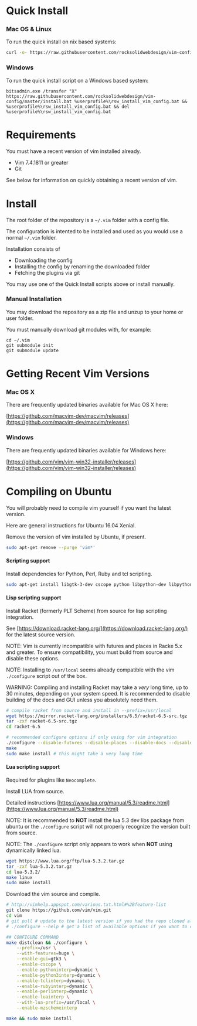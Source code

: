 # Quick Install

### Mac OS & Linux

To run the quick install on nix based systems:

```bash
curl -o- https://raw.githubusercontent.com/rocksolidwebdesign/vim-config/master/install.sh | bash
```

### Windows

To run the quick install script on a Windows based system:

```
bitsadmin.exe /transfer "X" https://raw.githubusercontent.com/rocksolidwebdesign/vim-config/master/install.bat %userprofile%\rsw_install_vim_config.bat && %userprofile%\rsw_install_vim_config.bat && del %userprofile%\rsw_install_vim_config.bat
```

# Requirements

You must have a recent version of vim installed already.

- Vim 7.4.1811 or greater
- Git

See below for information on quickly obtaining a recent version of vim.

# Install

The root folder of the repository is a `~/.vim` folder with a config file.

The configuration is intented to be installed and used as you would use a normal `~/.vim` folder.

Installation consists of
  - Downloading the config
  - Installing the config by renaming the downloaded folder
  - Fetching the plugins via git

You may use one of the Quick Install scripts above or install manually.

### Manual Installation

You may download the repository as a zip file and unzup to your home or user folder.

You must manually download git modules with, for example:

```
cd ~/.vim
git submodule init
git submodule update
```

# Getting Recent Vim Versions

### Mac OS X

There are frequently updated binaries available for Mac OS X here:

[https://github.com/macvim-dev/macvim/releases](https://github.com/macvim-dev/macvim/releases)

### Windows

There are frequently updated binaries available for Windows here:

[https://github.com/vim/vim-win32-installer/releases](https://github.com/vim/vim-win32-installer/releases)

# Compiling on Ubuntu

You will probably need to compile vim yourself if you want the latest version.

Here are general instructions for Ubuntu 16.04 Xenial.

Remove the version of vim installed by Ubuntu, if present.

```bash
sudo apt-get remove --purge 'vim*'
```

#### Scripting support

Install dependencies for Python, Perl, Ruby and tcl scripting.

```bash
sudo apt-get install libgtk-3-dev cscope python libpython-dev libpython3-dev python3 perl libperl-dev tcl tcl-dev tk tk-dev ruby ruby-dev
```

#### Lisp scripting support

Install Racket (formerly PLT Scheme) from source for lisp scripting integration.

See [https://download.racket-lang.org/](https://download.racket-lang.org/) for the latest source version.

NOTE: Vim is currently incompatible with futures and places in Racke 5.x and greater. To ensure compatibility, you must build from source and disable these options.

NOTE: Installing to `/usr/local` seems already compatible with the vim `./configure` script out of the box.

WARNING: Compiling and installing Racket may take a *very* long time, up to 30 minutes, depending on your system speed. It is recommended to disable building of the docs and GUI unless you absolutely need them.

```bash
# compile racket from source and install in --prefix=/usr/local
wget https://mirror.racket-lang.org/installers/6.5/racket-6.5-src.tgz
tar -zxf racket-6.5-src.tgz
cd racket-6.5

# recommended configure options if only using for vim integration
./configure --disable-futures --disable-places --disable-docs --disable-gracket --prefix=/usr/local
make
sudo make install # this might take a very long time
```

#### Lua scripting support

Required for plugins like `Neocomplete`.

Install LUA from source.

Detailed instructions [https://www.lua.org/manual/5.3/readme.html](https://www.lua.org/manual/5.3/readme.html)

NOTE: It is recommended to **NOT** install the lua 5.3 dev libs package from ubuntu or the `./configure` script will not properly recognize the version built from source.

NOTE: The `./configure` script only appears to work when **NOT** using dynamically linked lua.

```bash
wget https://www.lua.org/ftp/lua-5.3.2.tar.gz
tar -zxf lua-5.3.2.tar.gz
cd lua-5.3.2/
make linux
sudo make install
```

Download the vim source and compile.

```bash
# http://vimhelp.appspot.com/various.txt.html#%2Bfeature-list
git clone https://github.com/vim/vim.git
cd vim
# git pull # update to the latest version if you had the repo cloned already
# ./configure --help # get a list of available options if you want to customize this

## CONFIGURE COMMAND
make distclean && ./configure \
    --prefix=/usr \
    --with-features=huge \
    --enable-gui=gtk3 \
    --enable-cscope \
    --enable-pythoninterp=dynamic \
    --enable-python3interp=dynamic \
    --enable-tclinterp=dynamic \
    --enable-rubyinterp=dynamic \
    --enable-perlinterp=dynamic \
    --enable-luainterp \
    --with-lua-prefix=/usr/local \
    --enable-mzschemeinterp

make && sudo make install
```
